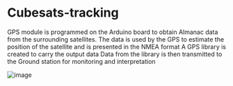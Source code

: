 # Cubesats-tracking
GPS module is programmed on the Arduino board to obtain Almanac data from the surrounding satellites.
The data is used by the GPS to estimate the position of the satellite and is presented in the NMEA format
A GPS library is created to carry the output data 
Data from the library is then transmitted to the Ground station for monitoring and interpretation

![image](https://github.com/user-attachments/assets/e0e06f5d-6e75-4b48-9a83-aa55a70efd00)
